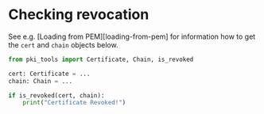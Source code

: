 # Checking revocation

See e.g. [Loading from PEM][loading-from-pem] for information how to
get the `cert` and `chain` objects below.

```python
from pki_tools import Certificate, Chain, is_revoked

cert: Certificate = ...
chain: Chain = ...

if is_revoked(cert, chain):
    print("Certificate Revoked!")
```